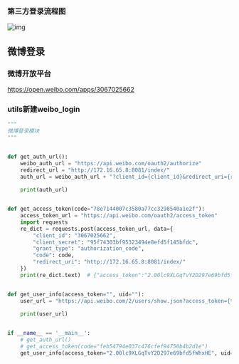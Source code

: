 ### 第三方登录流程图

![img](https://timgsa.baidu.com/timg?image&quality=80&size=b9999_10000&sec=1578200791223&di=9ab662d363efd66471007084334492fe&imgtype=jpg&src=http%3A%2F%2Fimg0.imgtn.bdimg.com%2Fit%2Fu%3D3393543755%2C976104987%26fm%3D214%26gp%3D0.jpg)

## 微博登录

### 微博开放平台

https://open.weibo.com/apps/3067025662

### utils新建weibo_login

```python
"""
微博登录模块
"""


def get_auth_url():
    weibo_auth_url = "https://api.weibo.com/oauth2/authorize"
    redirect_url = "http://172.16.65.8:8081/index/"
    auth_url = weibo_auth_url + "?client_id={client_id}&redirect_uri={re_url}".format(client_id=3067025662,
                                                                                      re_url=redirect_url)
    print(auth_url)


def get_access_token(code="78e7144007c3580a77cc3298540a1e2f"):
    access_token_url = "https://api.weibo.com/oauth2/access_token"
    import requests
    re_dict = requests.post(access_token_url, data={
        "client_id": "3067025662",
        "client_secret": "95f74303bf95323494e8efd5f145bfdc",
        "grant_type": "authorization_code",
        "code": code,
        "redirect_uri": "http://172.16.65.8:8081/index/"
    })
    print(re_dict.text)  # {"access_token":"2.00lc9XLGqTvY2D297e69bfd5fWhxHE","remind_in":"157679999","expires_in":157679999,"uid":"5667311547","isRealName":"false"}


def get_user_info(access_token="", uid=""):
    user_url = "https://api.weibo.com/2/users/show.json?access_token={token}&uid={uid}".format(token=access_token,
                                                                                               uid=uid)
    print(user_url)


if __name__ == '__main__':
    # get_auth_url()
    # get_access_token(code="feb54794e037c476cfef94750b4b2d1e")
    get_user_info(access_token="2.00lc9XLGqTvY2D297e69bfd5fWhxHE", uid="5667311547")
```